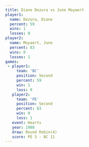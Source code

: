 ```yaml
---
title: Diane Dezura vs June Moyaert
player1:             
  name: Dezura, Diane
  percent: 59        
  wins: 1            
  losses: 0          
player2:             
  name: Moyaert, June
  percent: 83        
  wins: 0            
  losses: 1          
games:
 - player1:          
     team: 'BC'      
     position: Second
     percent: 59     
     win: 1          
     loss: 0         
   player2:          
     team: 'PE'      
     position: Second
     percent: 83     
     win: 0          
     loss: 1         
   event: Hearts       
   year: 1988          
   draw: Round Robin(4)
   score: PE 3 - BC 11 
---
```


